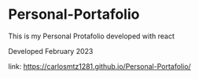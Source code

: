 # Personal-Portafolio
This is my Personal Protafolio developed with react 

Developed February 2023

link: https://carlosmtz1281.github.io/Personal-Portafolio/
